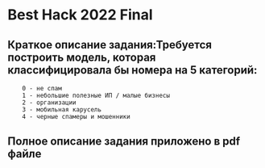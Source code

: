 # Best Hack 2022 Final
## Краткое описание задания:Требуется построить модель, которая классифицировала бы номера на 5 категорий: 
```
    0 - не спам
    1 - небольшие полезные ИП / малые бизнесы
    2 - организации
    3 - мобильная карусель
    4 - черные спамеры и мошенники
```
## Полное описание задания приложено в pdf файле